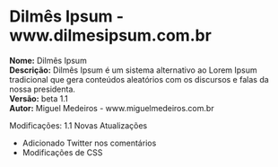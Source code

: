 <h1>Dilmês Ipsum - www.dilmesipsum.com.br</h1>
<b>Nome:</b> Dilmês Ipsum<br/>
<b>Descrição:</b> Dilmês Ipsum é um sistema alternativo ao Lorem Ipsum tradicional que gera conteúdos aleatórios com os discursos e falas da nossa presidenta.<br/>
<b>Versão:</b> beta 1.1<br/>
<b>Autor:</b> Miguel Medeiros - www.miguelmedeiros.com.br<br/>

Modificações:
1.1 Novas Atualizações
 - Adicionado Twitter nos comentários
 - Modificações de CSS
